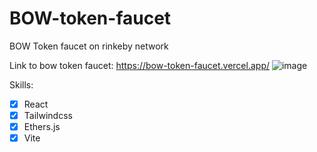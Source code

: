 # BOW-token-faucet
BOW Token faucet on rinkeby network

Link to bow token faucet: https://bow-token-faucet.vercel.app/
![image](https://user-images.githubusercontent.com/74807962/158534236-fc413d7e-e365-4530-b507-9bef4e7827b6.png)

Skills:
- [x] React
- [x] Tailwindcss
- [x] Ethers.js
- [x] Vite
